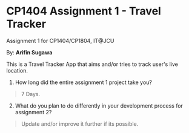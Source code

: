 # CP1404 Assignment 1 - Travel Tracker
Assignment 1 for CP1404/CP1804, IT@JCU

By: **Arifin Sugawa**  

This is a Travel Tracker App that aims and/or tries to track user's live location.

1. How long did the entire assignment 1 project take you?
> 7 Days.

2. What do you plan to do  differently in your development process for assignment 2?
> Update and/or improve it further if its possible.
